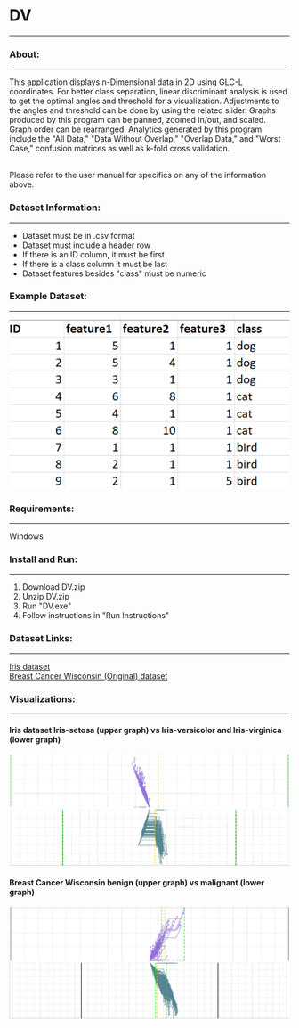 # DV

---

### About:

---

This application displays n-Dimensional data in 2D using GLC-L coordinates.
For better class separation, linear discriminant analysis is used to get the optimal angles and threshold for a visualization.
Adjustments to the angles and threshold can be done by using the related slider.
Graphs produced by this program can be panned, zoomed in/out, and scaled.
Graph order can be rearranged.
Analytics generated by this program include the "All Data," "Data Without Overlap," "Overlap Data," and "Worst Case," confusion matrices as well as k-fold cross validation.

<br/>
Please refer to the user manual for specifics on any of the information above.

### Dataset Information:

---

- Dataset must be in .csv format
- Dataset must include a header row
- If there is an ID column, it must be first
- If there is a class column it must be last
- Dataset features besides "class" must be numeric

### Example Dataset:

---

![dataset](images/dataset_example.png)

### Requirements:

---

Windows

### Install and Run:

---

1. Download DV.zip
2. Unzip DV.zip
3. Run "DV.exe"
4. Follow instructions in "Run Instructions"


### Dataset Links:

---

[Iris dataset](https://archive.ics.uci.edu/ml/datasets/iris)
<br />
[Breast Cancer Wisconsin (Original) dataset](https://archive.ics.uci.edu/ml/datasets/breast+cancer+wisconsin+%28original%29)

### Visualizations:

---

#### Iris dataset Iris-setosa (upper graph) vs Iris-versicolor and Iris-virginica (lower graph)
![iris](images/iris.png)

#### Breast Cancer Wisconsin benign (upper graph) vs malignant (lower graph)
![bcw](images/bcw.png)
